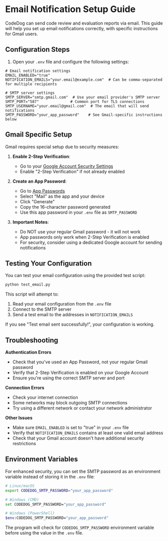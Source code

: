 # Email Notification Setup Guide

CodeDog can send code review and evaluation reports via email. This guide will help you set up email notifications correctly, with specific instructions for Gmail users.

## Configuration Steps

1. Open your `.env` file and configure the following settings:

```
# Email notification settings
EMAIL_ENABLED="true"
NOTIFICATION_EMAILS="your.email@example.com"  # Can be comma-separated for multiple recipients

# SMTP server settings
SMTP_SERVER="smtp.gmail.com"  # Use your email provider's SMTP server
SMTP_PORT="587"              # Common port for TLS connections
SMTP_USERNAME="your.email@gmail.com"  # The email that will send notifications
SMTP_PASSWORD="your_app_password"    # See Gmail-specific instructions below
```

## Gmail Specific Setup

Gmail requires special setup due to security measures:

1. **Enable 2-Step Verification**:
   - Go to your [Google Account Security Settings](https://myaccount.google.com/security)
   - Enable "2-Step Verification" if not already enabled

2. **Create an App Password**:
   - Go to [App Passwords](https://myaccount.google.com/apppasswords)
   - Select "Mail" as the app and your device
   - Click "Generate"
   - Copy the 16-character password generated
   - Use this app password in your `.env` file as `SMTP_PASSWORD`

3. **Important Notes**:
   - Do NOT use your regular Gmail password - it will not work
   - App passwords only work when 2-Step Verification is enabled
   - For security, consider using a dedicated Google account for sending notifications

## Testing Your Configuration

You can test your email configuration using the provided test script:

```bash
python test_email.py
```

This script will attempt to:
1. Read your email configuration from the `.env` file
2. Connect to the SMTP server
3. Send a test email to the addresses in `NOTIFICATION_EMAILS`

If you see "Test email sent successfully!", your configuration is working.

## Troubleshooting

**Authentication Errors**
- Check that you've used an App Password, not your regular Gmail password
- Verify that 2-Step Verification is enabled on your Google Account
- Ensure you're using the correct SMTP server and port

**Connection Errors**
- Check your internet connection
- Some networks may block outgoing SMTP connections
- Try using a different network or contact your network administrator

**Other Issues**
- Make sure `EMAIL_ENABLED` is set to "true" in your `.env` file
- Verify that `NOTIFICATION_EMAILS` contains at least one valid email address
- Check that your Gmail account doesn't have additional security restrictions

## Environment Variables

For enhanced security, you can set the SMTP password as an environment variable instead of storing it in the `.env` file:

```bash
# Linux/macOS
export CODEDOG_SMTP_PASSWORD="your_app_password"

# Windows (CMD)
set CODEDOG_SMTP_PASSWORD="your_app_password"

# Windows (PowerShell)
$env:CODEDOG_SMTP_PASSWORD="your_app_password"
```

The program will check for `CODEDOG_SMTP_PASSWORD` environment variable before using the value in the `.env` file. 